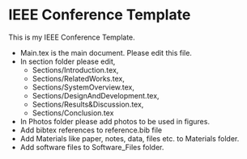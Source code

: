 # IEEE Conference Template

This is my IEEE Conference Template.

- Main.tex is the main document. Please edit this file.
- In section folder please edit,
  - Sections/Introduction.tex,
  - Sections/RelatedWorks.tex,
  - Sections/SystemOverview.tex,
  - Sections/DesignAndDevelopment.tex,
  - Sections/Results&Discussion.tex,
  - Sections/Conclusion.tex
- In Photos folder please add photos to be used in figures.
- Add bibtex references to reference.bib file
- Add Materials like paper, notes, data, files etc. to Materials folder.
- Add software files to Software_Files folder.

